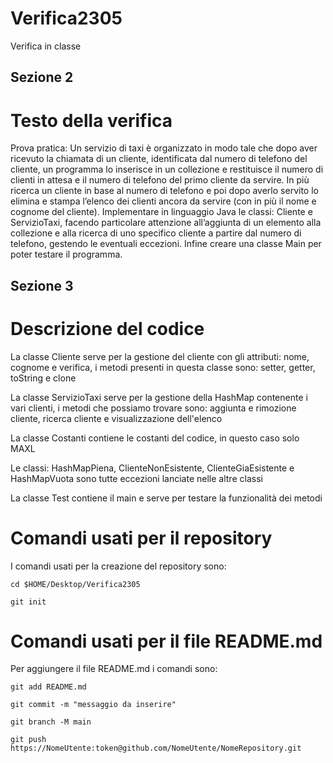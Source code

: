 # Verifica2305
Verifica in classe

## Sezione 2
# Testo della verifica
Prova pratica:
Un servizio di taxi è organizzato in modo tale che dopo aver ricevuto la chiamata di un cliente, identificata dal numero di telefono del cliente, un programma lo inserisce in un collezione e restituisce il numero di clienti in attesa e il numero di telefono del primo cliente da servire. In più ricerca un cliente in base al numero di telefono e poi dopo averlo servito lo elimina e stampa l’elenco dei clienti ancora da servire (con in più il nome e cognome del cliente). Implementare in linguaggio Java le classi: Cliente e ServizioTaxi, facendo particolare attenzione all’aggiunta di un elemento alla collezione e alla ricerca di uno specifico cliente a partire dal numero di telefono, gestendo le eventuali eccezioni. Infine creare una classe Main per poter testare il programma.

## Sezione 3
# Descrizione del codice 
La classe Cliente serve per la gestione del cliente con gli attributi: nome, cognome e verifica, i metodi presenti in questa classe sono: setter, getter, toString e clone

La classe ServizioTaxi serve per la gestione della HashMap contenente i vari clienti, i metodi che possiamo trovare sono: aggiunta e rimozione cliente, ricerca cliente e visualizzazione dell'elenco

La classe Costanti contiene le costanti del codice, in questo caso solo MAXL

Le classi: HashMapPiena, ClienteNonEsistente, ClienteGiaEsistente e HashMapVuota sono tutte eccezioni lanciate nelle altre classi 

La classe Test contiene il main e serve per testare la funzionalità dei metodi

# Comandi usati per il repository
I comandi usati per la creazione del repository sono:

```cd $HOME/Desktop/Verifica2305```

```git init``` 
# Comandi usati per il file README.md
Per aggiungere il file README.md i comandi sono: 

```git add README.md```

```git commit -m "messaggio da inserire"```

```git branch -M main```

```git push https://NomeUtente:token@github.com/NomeUtente/NomeRepository.git```
